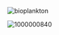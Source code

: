 ![bioplankton](https://komarev.com/ghpvc/?username=BernedettesKey&abbreviated=true&label=Bioplankton&color=59A1C1)

![1000000840](https://github.com/user-attachments/assets/89a68ef9-ba7d-49d2-89bd-84bec8f0b91a)
